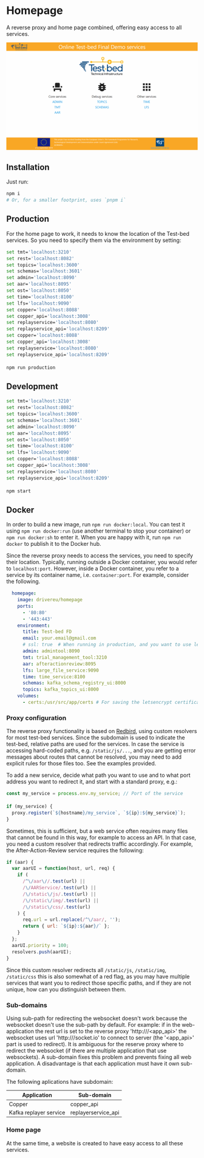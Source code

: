 # Homepage

A reverse proxy and home page combined, offering easy access to all services.

![Screenshot](./img/screenshot.png)

## Installation

Just run:

```bash
npm i
# Or, for a smaller footprint, uses `pnpm i`
```

## Production

For the home page to work, it needs to know the location of the Test-bed services. So you need to specify them via the environment by setting:

```bash
set tmt='localhost:3210'
set rest='localhost:8082'
set topics='localhost:3600'
set schemas='localhost:3601'
set admin='localhost:8090'
set aar='localhost:8095'
set ost='localhost:8050'
set time='localhost:8100'
set lfs='localhost:9090'
set copper='localhost:8088'
set copper_api='localhost:3008'
set replayservice='localhost:8080'
set replayservice_api='localhost:8209'
set copper='localhost:8088'
set copper_api='localhost:3008'
set replayservice='localhost:8080'
set replayservice_api='localhost:8209'

npm run production
```

## Development

```bash
set tmt='localhost:3210'
set rest='localhost:8082'
set topics='localhost:3600'
set schemas='localhost:3601'
set admin='localhost:8090'
set aar='localhost:8095'
set ost='localhost:8050'
set time='localhost:8100'
set lfs='localhost:9090'
set copper='localhost:8088'
set copper_api='localhost:3008'
set replayservice='localhost:8080'
set replayservice_api='localhost:8209'

npm start
```

## Docker

In order to build a new image, run `npm run docker:local`. You can test it using `npm run docker:run` (use another terminal to stop your container) or `npm run docker:sh` to enter it. When you are happy with it, run `npm run docker` to publish it to the Docker hub.

Since the reverse proxy needs to access the services, you need to specify their location. Typically, running outside a  Docker container, you would refer to `localhost:port`. However, inside a Docker container, you refer to a service by its container name, i.e. `container:port`. For example, consider the following.

```yaml
  homepage:
    image: drivereu/homepage
    ports:
      - '80:80'
      - '443:443'
    environment:
      title: Test-bed FD
      email: your.email@gmail.com
      # ssl: true  # When running in production, and you want to use letsencrypt to get the certificates.
      admin: admintool:8090
      tmt: trial_management_tool:3210
      aar: afteractionreview:8095
      lfs: large_file_service:9090
      time: time_service:8100
      schemas: kafka_schema_registry_ui:8000
      topics: kafka_topics_ui:8000
    volumes:
      - certs:/usr/src/app/certs # For saving the letsencrypt certificates
```

### Proxy configuration

The reverse proxy functionality is based on [Redbird](https://github.com/OptimalBits/redbird), using custom resolvers for most test-bed services. Since the subdomain is used to indicate the test-bed, relative paths are used for the services. In case the service is accessing hard-coded paths, e.g. `/static/js/...`, and you are getting error messages about routes that cannot be resolved, you may need to add explicit rules for those files too. See the examples provided.

To add a new service, decide what path you want to use and to what port address you want to redirect it, and start with a standard proxy, e.g.:

```js
const my_service = process.env.my_service; // Port of the service

if (my_service) {
  proxy.register(`${hostname}/my_service`, `${ip}:${my_service}`);
}
```

Sometimes, this is sufficient, but a web service often requires many files that cannot be found in this way, for example to access an API. In that case, you need a custom resolver that redirects traffic accordingly. For example, the After-Action-Review service requires the following:

```js
if (aar) {
  var aarUI = function(host, url, req) {
    if (
      /^\/aar\//.test(url) ||
      /\/AARService/.test(url) ||
      /\/static\/js/.test(url) ||
      /\/static\/img/.test(url) ||
      /\/static\/css/.test(url)
    ) {
      req.url = url.replace(/^\/aar/, '');
      return { url: `${ip}:${aar}/` };
    }
  };
  aarUI.priority = 100;
  resolvers.push(aarUI);
}
```

Since this custom resolver redirects all `/static/js`, `/static/img`, `/static/css` this is also somewhat of a red flag, as you may have multiple services that want you to redirect those specific paths, and if they are not unique, how can you distinguish between them.

### Sub-domains

Using sub-path for redirecting the websocket  doesn't work because the websocket doesn't use the sub-path by default. For example: if in the web-application the rest url is set to the reverse proxy 'http://<proxy>/<app_api>' the websocket uses url 'http://<proxy>/socket.io' to connect to server (the '<app_api>' part is used to redirect). It is ambiguous for the reserve proxy where to redirect the websocket (if there are multiple application that use websockets). A sub-domain fixes this problem and prevents fixing all web application. A disadvantage is that each application must have it own sub-domain.

The following aplications have subdomain:

| Application            | Sub-domain          |
| ---------------------- | ------------------- |
| Copper                 | copper_api          |
| Kafka replayer service | replayerservice_api |

### Home page

At the same time, a website is created to have easy access to all these services.
